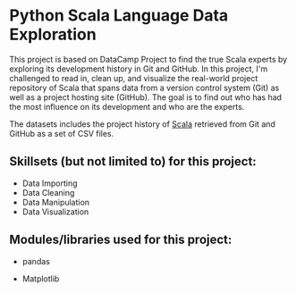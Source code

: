 # Python Scala Language Data Exploration
This project is based on DataCamp Project to find the true Scala experts by exploring its development history in Git and GitHub. In this project, I'm challenged to read in, clean up, and visualize the real-world project repository of Scala that spans data from a version control system (Git) as well as a project hosting site (GitHub). The goal is to find out who has had the most influence on its development and who are the experts.

The datasets includes the project history of [Scala] retrieved from Git and GitHub as a set of CSV files.

## Skillsets (but not limited to) for this project:
- Data Importing
- Data Cleaning
- Data Manipulation
- Data Visualization

## Modules/libraries used for this project:
- pandas
- Matplotlib

  [Scala]: <https://www.scala-lang.org/>